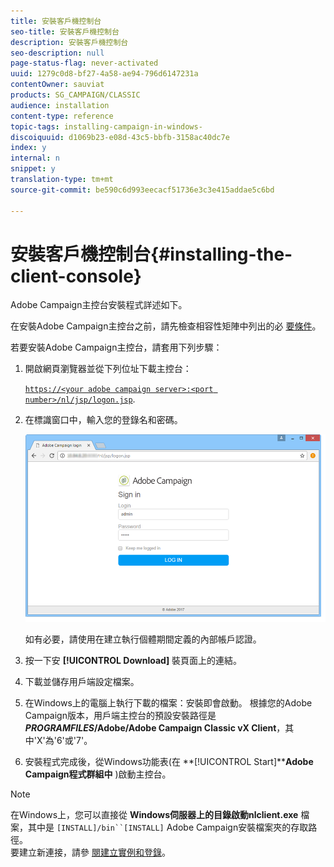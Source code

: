 ```yaml
---
title: 安裝客戶機控制台
seo-title: 安裝客戶機控制台
description: 安裝客戶機控制台
seo-description: null
page-status-flag: never-activated
uuid: 1279c0d8-bf27-4a58-ae94-796d6147231a
contentOwner: sauviat
products: SG_CAMPAIGN/CLASSIC
audience: installation
content-type: reference
topic-tags: installing-campaign-in-windows-
discoiquuid: d1069b23-e08d-43c5-bbfb-3158ac40dc7e
index: y
internal: n
snippet: y
translation-type: tm+mt
source-git-commit: be590c6d993eecacf51736e3c3e415addae5c6bd

---
```



# 安裝客戶機控制台{#installing-the-client-console}

Adobe Campaign主控台安裝程式詳述如下。

在安裝Adobe Campaign主控台之前，請先檢查相容性矩陣中列出的必 [要條件](https://helpx.adobe.com/campaign/kb/compatibility-matrix.html)。

若要安裝Adobe Campaign主控台，請套用下列步驟：

1. 開啟網頁瀏覽器並從下列位址下載主控台：

   [`https://<your adobe campaign server>:<port number>/nl/jsp/logon.jsp`](https://machine/nl/jsp/logon.jsp).

1. 在標識窗口中，輸入您的登錄名和密碼。

   ![](assets/s_ncs_install_setup_download01.png)

   如有必要，請使用在建立執行個體期間定義的內部帳戶認證。

1. 按一下安 **[!UICONTROL Download]** 裝頁面上的連結。
1. 下載並儲存用戶端設定檔案。
1. 在Windows上的電腦上執行下載的檔案：安裝即會啟動。 根據您的Adobe Campaign版本，用戶端主控台的預設安裝路徑是 **$PROGRAMFILES$/Adobe/Adobe Campaign Classic vX Client**，其中&#39;X&#39;為&#39;6&#39;或&#39;7&#39;。
1. 安裝程式完成後，從Windows功能表(在 **[!UICONTROL Start]****Adobe Campaign程式群組中** )啟動主控台。

>[!NOTE]
>
>在Windows上，您可以直接從 **Windows伺服器上的目錄啟動nlclient.exe** 檔案，其中是 `[INSTALL]/bin``[INSTALL]` Adobe Campaign安裝檔案夾的存取路徑。\
>要建立新連接，請參 [閱建立實例和登錄](../../installation/using/creating-an-instance-and-logging-on.md)。

